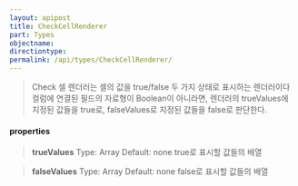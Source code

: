 ```yaml
---
layout: apipost
title: CheckCellRenderer
part: Types
objectname: 
directiontype: 
permalink: /api/types/CheckCellRenderer/
---
```



> Check 셀 렌더러는 셀의 값을 true/false 두 가지 상태로 표시하는 렌더러이다
> 컬럼에 연결된 필드의 자료형이 Boolean이 아니라면, 렌더러의 trueValues에 지정된 값들을 true로, falseValues로 지정된 값들을 false로 판단한다.

#### properties

> **trueValues**
> Type: Array
> Default: none
> true로 표시할 값들의 배열

> **falseValues**
> Type: Array
> Default: none
> false로 표시할 값들의 배열
